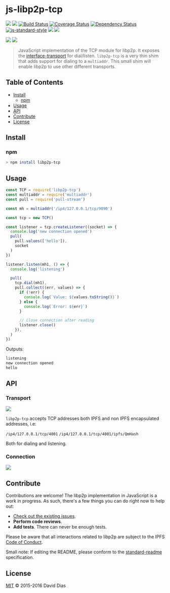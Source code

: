 # js-libp2p-tcp

[![](https://img.shields.io/badge/made%20by-Protocol%20Labs-blue.svg?style=flat-square)](http://ipn.io)
[![](https://img.shields.io/badge/freenode-%23ipfs-blue.svg?style=flat-square)](http://webchat.freenode.net/?channels=%23ipfs)
[![Build Status](https://travis-ci.org/libp2p/js-libp2p-tcp.svg?style=flat-square)](https://travis-ci.org/libp2p/js-libp2p-tcp)
[![Coverage Status](https://coveralls.io/repos/github/libp2p/js-libp2p-tcp/badge.svg?branch=master)](https://coveralls.io/github/libp2p/js-libp2p-tcp?branch=master)
[![Dependency Status](https://david-dm.org/libp2p/js-libp2p-tcp.svg?style=flat-square)](https://david-dm.org/libp2p/js-libp2p-tcp)
[![js-standard-style](https://img.shields.io/badge/code%20style-standard-brightgreen.svg?style=flat-square)](https://github.com/feross/standard)
![](https://img.shields.io/badge/npm-%3E%3D3.0.0-orange.svg?style=flat-square)
![](https://img.shields.io/badge/Node.js-%3E%3D6.0.0-orange.svg?style=flat-square)

[![](https://raw.githubusercontent.com/libp2p/interface-transport/master/img/badge.png)](https://github.com/libp2p/interface-transport)
[![](https://raw.githubusercontent.com/libp2p/interface-connection/master/img/badge.png)](https://github.com/libp2p/interface-connection)


> JavaScript implementation of the TCP module for libp2p. It exposes the [interface-transport](https://github.com/libp2p/interface-connection) for dial/listen. `libp2p-tcp` is a very thin shim that adds support for dialing to a `multiaddr`. This small shim will enable libp2p to use other different transports.

## Table of Contents

- [Install](#install)
  - [npm](#npm)
- [Usage](#usage)
- [API](#api)
- [Contribute](#contribute)
- [License](#license)

## Install

### npm

```sh
> npm install libp2p-tcp
```

## Usage

```js
const TCP = require('libp2p-tcp')
const multiaddr = require('multiaddr')
const pull = require('pull-stream')

const mh = multiaddr('/ip4/127.0.0.1/tcp/9090')

const tcp = new TCP()

const listener = tcp.createListener((socket) => {
  console.log('new connection opened')
  pull(
    pull.values(['hello']),
    socket
  )
})

listener.listen(mh1, () => {
  console.log('listening')

  pull(
    tcp.dial(mh1),
    pull.collect((err, values) => {
      if (!err) {
        console.log(`Value: ${values.toString()}`)
      } else {
        console.log(`Error: ${err}`)
      }

      // Close connection after reading
      listener.close()
    }),
  )
})
```

Outputs:

```sh
listening
new connection opened
hello
```

## API

### Transport

[![](https://raw.githubusercontent.com/libp2p/interface-transport/master/img/badge.png)](https://github.com/libp2p/interface-transport)

`libp2p-tcp` accepts TCP addresses both IPFS and non IPFS encapsulated addresses, i.e:

`/ip4/127.0.0.1/tcp/4001`
`/ip4/127.0.0.1/tcp/4001/ipfs/QmHash`

Both for dialing and listening.

### Connection

[![](https://raw.githubusercontent.com/libp2p/interface-connection/master/img/badge.png)](https://github.com/libp2p/interface-connection)

## Contribute

Contributions are welcome! The libp2p implementation in JavaScript is a work in progress. As such, there's a few things you can do right now to help out:

- [Check out the existing issues](//github.com/libp2p/js-libp2p-tcp/issues).
- **Perform code reviews**.
- **Add tests**. There can never be enough tests.

Please be aware that all interactions related to libp2p are subject to the IPFS [Code of Conduct](https://github.com/ipfs/community/blob/master/code-of-conduct.md).

Small note: If editing the README, please conform to the [standard-readme](https://github.com/RichardLitt/standard-readme) specification.

## License

[MIT](LICENSE) © 2015-2016 David Dias
